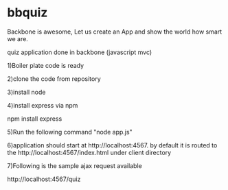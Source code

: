 bbquiz
======
Backbone is awesome, Let us create an App and show the world how smart we are. 

quiz application done in backbone (javascript mvc)

1)Boiler plate code is ready

2)clone the code from repository

3)install node

4)install express via npm 

 npm install express
 
 5)Run the following command  "node app.js"
 
 6)application should start at http://localhost:4567. by default it is routed to the http://localhost:4567/index.html under client directory
 
 7)Following is the sample ajax request available 
 
http://localhost:4567/quiz

